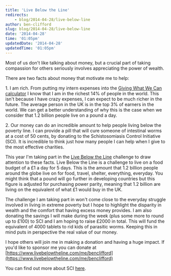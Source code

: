 ```yaml
---
title: 'Live Below the Line'
redirects:
    - blog/2014-04-28/live-below-line
author: ben-clifford
slug: blog/2014-04-28/live-below-line
date: '2014-04-28'
time: '01:05pm'
updatedDate: '2014-04-28'
updatedTime: '01:05pm'
---
```

Most of us don't like talking about money, but a crucial part of taking compassion for others seriously involves appreciating the power of wealth.

There are two facts about money that motivate me to help:

1\. I am rich. From putting my intern expenses into the [Giving What We Can calculator](http://www.givingwhatwecan.org/get-involved/how-rich-am-i) I know that I am in the richest 14% of people in the world. This isn't because I have crazy expenses, I can expect to be much richer in the future. The average person in the UK is in the top 3% of earners in the world. We can get a better understanding of why this is the case when we consider that 1.2 billion people live on a pound a day.

2\. Our money can do an incredible amount to help people living below the poverty line. I can provide a pill that will cure someone of intestinal worms at a cost of 50 cents, by donating to the Schistosomiasis Control Initiative (SCI). It is incredible to think just how many people I can help when I give to the most effective charities.

This year I'm taking part in the [Live Below the Line](https://www.livebelowtheline.com/uk) challenge to draw attention to these facts. Live Below the Line is a challenge to live on a food budget of a £1 a day for 5 days. This is the amount that 1.2 billion people around the globe live on for food, travel, shelter, everything, everyday. You might think that a pound will go further in developing countries but this figure is adjusted for purchasing power parity, meaning that 1.2 billion are living on the equivalent of what £1 would buy in the UK.

The challenge I am taking part in won't come close to the everyday struggle involved in living in extreme poverty but I hope to highlight the disparity in wealth and the comfort that having excess money provides. I am also donating the savings I will make during the week (plus some more to round up to £100) to SCI and I am hoping to raise £2000 in total. This will fund the equivalent of 4000 tablets to rid kids of parasitic worms. Keeping this in mind puts in perspective the real value of our money.

I hope others will join me in making a donation and having a huge impact. If you'd like to sponsor me you can donate at [https://www.livebelowtheline.com/me/benclifford](https://www.livebelowtheline.com/me/benclifford)

You can find out more about SCI [here](http://www.givingwhatwecan.org/top-charities/schistosomiasis-control-initiative).